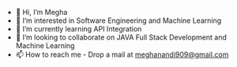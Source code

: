 - 👋 Hi, I’m Megha
- 👀 I’m interested in Software Engineering and Machine Learning
- 🌱 I’m currently learning API Integration
- 💞️ I’m looking to collaborate on JAVA Full Stack Development and Machine Learning
- 📫 How to reach me - Drop a mail at meghanandi909@gmail.com

<!---
meghan-3096/meghan-3096 is a ✨ special ✨ repository because its `README.md` (this file) appears on your GitHub profile.
You can click the Preview link to take a look at your changes.
--->
